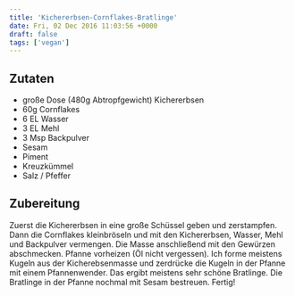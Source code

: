 ```yaml
---
title: 'Kichererbsen-Cornflakes-Bratlinge'
date: Fri, 02 Dec 2016 11:03:56 +0000
draft: false
tags: ['vegan']
---
```


Zutaten
-------

*   große Dose (480g Abtropfgewicht) Kichererbsen
*   60g Cornflakes
*   6 EL Wasser
*   3 EL Mehl
*   3 Msp Backpulver
*   Sesam
*   Piment
*   Kreuzkümmel
*   Salz / Pfeffer

Zubereitung
-----------

Zuerst die Kichererbsen in eine große Schüssel geben und zerstampfen. Dann die Cornflakes kleinbröseln und mit den Kichererbsen, Wasser, Mehl und Backpulver vermengen. Die Masse anschließend mit den Gewürzen abschmecken. Pfanne vorheizen (Öl nicht vergessen). Ich forme meistens Kugeln aus der Kicherebsenmasse und zerdrücke die Kugeln in der Pfanne mit einem Pfannenwender. Das ergibt meistens sehr schöne Bratlinge. Die Bratlinge in der Pfanne nochmal mit Sesam bestreuen. Fertig!